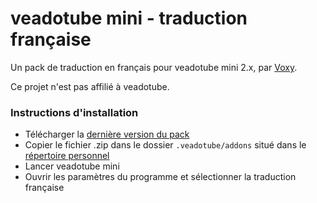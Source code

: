 # veadotube mini - traduction française

Un pack de traduction en français pour veadotube mini 2.x, par [Voxy](https://www.voxy.space/).

Ce projet n'est pas affilié à veadotube.

### Instructions d'installation

- Télécharger la [dernière version du pack](https://github.com/Voxybuns/veadotube-mini-traduction-fr/releases/latest)
- Copier le fichier .zip dans le dossier `.veadotube/addons` situé dans le [répertoire personnel](https://fr.wikipedia.org/wiki/R%C3%A9pertoire_personnel)
- Lancer veadotube mini
- Ouvrir les paramètres du programme et sélectionner la traduction française
